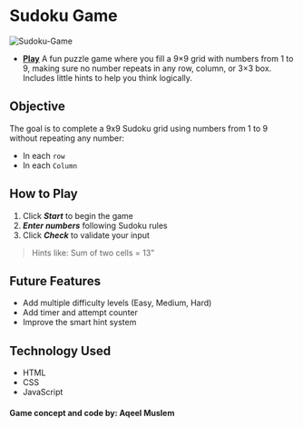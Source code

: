 # Sudoku Game

![Sudoku-Game](https://i.imgur.com/6HtEfW8.jpeg)

* **[Play](https://sudoku_game.surge.sh)**
A fun puzzle game where you fill a 9×9 grid with numbers from 1 to 9, making sure no number repeats in any row, column, or 3×3 box. Includes little hints to help you think logically.
## Objective

The goal is to complete a 9x9 Sudoku grid using numbers from 1 to 9 without repeating any number:

- In each `row`
- In each `Column`



## How to Play

1. Click ***Start*** to begin the game
2. ***Enter numbers*** following Sudoku rules
3. Click ***Check*** to validate your input
>  Hints like: Sum of two cells = 13”


##  Future Features

- Add multiple difficulty levels (Easy, Medium, Hard)
- Add timer and attempt counter
- Improve the smart hint system

## Technology Used

* HTML
* CSS
* JavaScript 

#### Game concept and code by: Aqeel Muslem